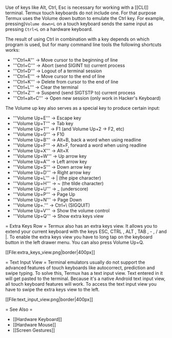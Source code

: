 Use of keys like Alt, Ctrl, Esc is necessary for working with a [[CLI]] terminal. Termux touch keyboards do not include one. For that purpose Termux uses the Volume down button to emulate the Ctrl key. For example, pressing}<code>Volume down+L</code> on a touch keyboard sends the same input as pressing <code>Ctrl+L</code> on a hardware keyboard.

The result of using Ctrl in combination with a key depends on which program is used, but for many command line tools the following shortcuts works:

* '''Ctrl+A''' → Move cursor to the beginning of line
* '''Ctrl+C''' → Abort (send SIGINT to) current process
* '''Ctrl+D''' → Logout of a terminal session
* '''Ctrl+E''' → Move cursor to the end of line
* '''Ctrl+K''' → Delete from cursor to the end of line
* '''Ctrl+L''' → Clear the terminal
* '''Ctrl+Z''' → Suspend (send SIGTSTP to) current process
* '''Ctrl+alt+C''' → Open new session (only work in Hacker's Keyboard)

The Volume up key also serves as a special key to produce certain input:

* '''Volume Up+E''' → Escape key
* '''Volume Up+T''' → Tab key
* '''Volume Up+1''' → F1 (and Volume Up+2 → F2, etc)
* '''Volume Up+0''' → F10
* '''Volume Up+B''' → Alt+B, back a word when using readline
* '''Volume Up+F''' → Alt+F, forward a word when using readline
* '''Volume Up+X''' → Alt+X
* '''Volume Up+W''' → Up arrow key
* '''Volume Up+A''' → Left arrow key
* '''Volume Up+S''' → Down arrow key
* '''Volume Up+D''' → Right arrow key
* '''Volume Up+L''' → &#124; (the pipe character)
* '''Volume Up+H''' → ~ (the tilde character)
* '''Volume Up+U''' → _ (underscore)
* '''Volume Up+P''' → Page Up
* '''Volume Up+N''' → Page Down
* '''Volume Up+.''' → Ctrl+\ (SIGQUIT)
* '''Volume Up+V''' → Show the volume control
* '''Volume Up+Q''' → Show extra keys view

= Extra Keys Row =
Termux also has an extra keys view. It allows you to extend your current keyboard with the keys ESC, CTRL , ALT , TAB , - , / and |. To enable the extra keys view you have to long tap on the keyboard button in the left drawer menu. You can also press Volume Up+Q.

[[File:extra_keys_view.png|border|400px]]

= Text Input View =
Terminal emulators usually do not support the advanced features of touch keyboards like autocorrect, prediction and swipe typing. To solve this, Termux has a text input view. Text entered in it will get pasted to the terminal. Because it's a native Android text input view, all touch keyboard features will work. To access the text input view you have to swipe the extra keys view to the left.

[[File:text_input_view.png|border|400px]]

= See Also =
* [[Hardware Keyboard]]
* [[Hardware Mouse]]
* [[Screen Gestures]]

